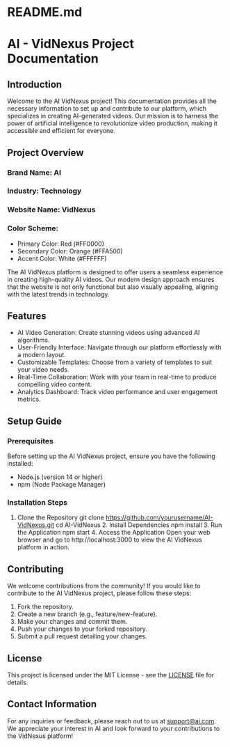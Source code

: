 # README.md

# AI - VidNexus Project Documentation

## Introduction

Welcome to the AI VidNexus project! This documentation provides all the necessary information to set up and contribute to our platform, which specializes in creating AI-generated videos. Our mission is to harness the power of artificial intelligence to revolutionize video production, making it accessible and efficient for everyone.

## Project Overview

### Brand Name: AI
### Industry: Technology
### Website Name: VidNexus
### Color Scheme: 
- Primary Color: Red (#FF0000)
- Secondary Color: Orange (#FFA500)
- Accent Color: White (#FFFFFF)

The AI VidNexus platform is designed to offer users a seamless experience in creating high-quality AI videos. Our modern design approach ensures that the website is not only functional but also visually appealing, aligning with the latest trends in technology.

## Features

- AI Video Generation: Create stunning videos using advanced AI algorithms.
- User-Friendly Interface: Navigate through our platform effortlessly with a modern layout.
- Customizable Templates: Choose from a variety of templates to suit your video needs.
- Real-Time Collaboration: Work with your team in real-time to produce compelling video content.
- Analytics Dashboard: Track video performance and user engagement metrics.

## Setup Guide

### Prerequisites

Before setting up the AI VidNexus project, ensure you have the following installed:

- Node.js (version 14 or higher)
- npm (Node Package Manager)

### Installation Steps

1. Clone the Repository
   git clone https://github.com/yourusername/AI-VidNexus.git
   cd AI-VidNexus
   2. Install Dependencies
   npm install
   3. Run the Application
   npm start
   4. Access the Application
   Open your web browser and go to http://localhost:3000 to view the AI VidNexus platform in action.

## Contributing

We welcome contributions from the community! If you would like to contribute to the AI VidNexus project, please follow these steps:

1. Fork the repository.
2. Create a new branch (e.g., feature/new-feature).
3. Make your changes and commit them.
4. Push your changes to your forked repository.
5. Submit a pull request detailing your changes.

## License

This project is licensed under the MIT License - see the [LICENSE](LICENSE) file for details.

## Contact Information

For any inquiries or feedback, please reach out to us at support@ai.com. We appreciate your interest in AI and look forward to your contributions to the VidNexus platform!